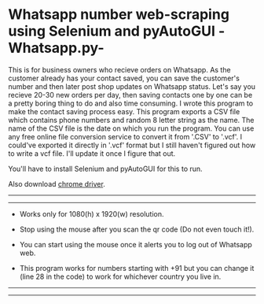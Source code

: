 # Whatsapp number web-scraping using Selenium and pyAutoGUI -Whatsapp.py-

This is for business owners who recieve orders on Whatsapp. As the customer already has your contact saved, you can save the customer's number and then later post shop updates on Whatsapp status. Let's say you recieve 20-30 new orders per day, then saving contacts one by one can be a pretty boring thing to do and also time consuming. I wrote this program to make the contact saving process easy. This program exports a CSV file which contains phone numbers and random 8 letter string as the name. The name of the CSV file is the date on which you run the program. You can use any free online file conversion service to convert it from '.CSV' to '.vcf'.
I could've exported it directly in '.vcf' format but I still haven't figured out how to write a vcf file. I'll update it once I figure that out.

You'll have to install Selenium and pyAutoGUI for this to run.

Also download [chrome driver](https://chromedriver.chromium.org/).

--- 
---
 * Works only for 1080(h) x 1920(w) resolution.
 
 * Stop using the mouse after you scan the qr code (Do not even touch it!).

 * You can start using the mouse once it alerts you to log out of Whatsapp web.

 * This program works for numbers starting with +91 but you can change it (line 28 in the code) to work for whichever country you live in. 

---
---
